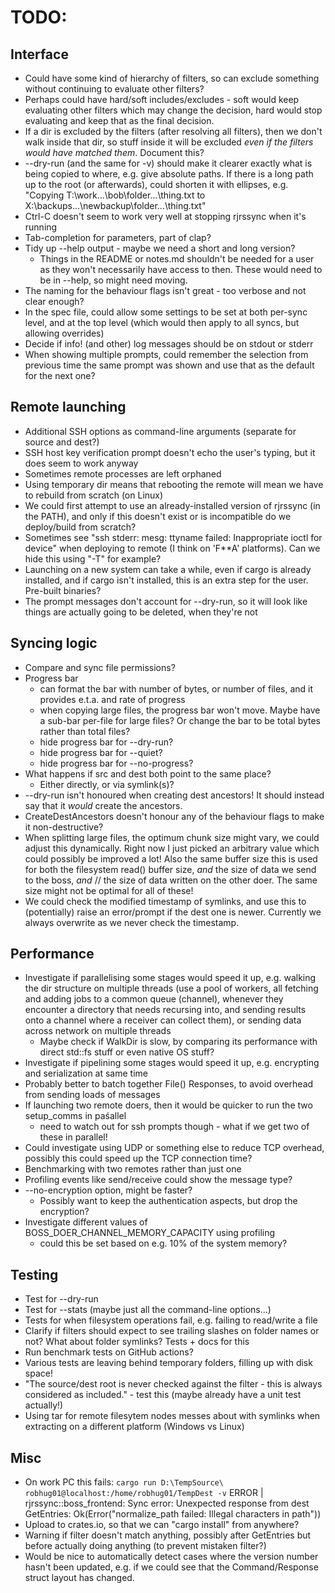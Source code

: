 TODO:
=====

Interface
----------

* Could have some kind of hierarchy of filters, so can exclude something without continuing to evaluate other filters?
* Perhaps could have hard/soft includes/excludes - soft would keep evaluating other filters which may change the decision, hard would stop evaluating and keep that as the final decision.
* If a dir is excluded by the filters (after resolving all filters), then we don't walk inside that dir, so stuff inside it will be excluded *even if the filters would have matched them*. Document this?
* --dry-run (and the same for -v) should make it clearer exactly what is being copied to where, e.g. give absolute paths. If there is a long path up to the root (or afterwards), could shorten it with ellipses, e.g. "Copying T:\work\...\bob\folder\...\thing.txt to X:\backups\...\newbackup\folder\...\thing.txt"
* Ctrl-C doesn't seem to work very well at stopping rjrssync when it's running
* Tab-completion for parameters, part of clap?
* Tidy up --help output - maybe we need a short and long version?
  - Things in the README or notes.md shouldn't be needed for a user as they won't necessarily have access to then. These would need to be in --help, so might need moving.
* The naming for the behaviour flags isn't great - too verbose and not clear enough?
* In the spec file, could allow some settings to be set at both per-sync level, and at the top level (which would then apply to all syncs, but allowing overrides)
* Decide if info! (and other) log messages should be on stdout or stderr
* When showing multiple prompts, could remember the selection from previous time the same prompt was shown and use that as the default for the next one?


Remote launching
----------------

* Additional SSH options as command-line arguments (separate for source and dest?)
* SSH host key verification prompt doesn't echo the user's typing, but it does seem to work anyway
* Sometimes remote processes are left orphaned
* Using temporary dir means that rebooting the remote will mean we have to rebuild from scratch (on Linux)
* We could first attempt to use an already-installed version of rjrssync (in the PATH), and only if this
doesn't exist or is incompatible do we deploy/build from scratch?
* Sometimes see "ssh stderr: mesg: ttyname failed: Inappropriate ioctl for device" when deploying to remote (I think
on 'F**A' platforms). Can we hide this using "-T" for example?
* Launching on a new system can take a while, even if cargo is already installed, and if cargo isn't installed,
this is an extra step for the user. Pre-built binaries?
* The prompt messages don't account for --dry-run, so it will look like things are actually going to be deleted, when they're not

Syncing logic
-------------

* Compare and sync file permissions?
* Progress bar
  - can format the bar with number of bytes, or number of files, and it provides e.t.a. and rate of progress
  - when copying large files, the progress bar won't move. Maybe have a sub-bar per-file for large files? Or change
   the bar to be total bytes rather than total files?
  - hide progress bar for --dry-run?
  - hide progress bar for --quiet?
  - hide progress bar for --no-progress?
* What happens if src and dest both point to the same place?
   - Either directly, or via symlink(s)?
* --dry-run isn't honoured when creating dest ancestors! It should instead say that it _would_ create the ancestors.
* CreateDestAncestors doesn't honour any of the behaviour flags to make it non-destructive?
* When splitting large files, the optimum chunk size might vary, we could adjust this dynamically.
Right now I just picked an arbitrary value which could possibly be improved a lot!
Also the same buffer size this is used for both the filesystem read() buffer size, _and_ the size of data we send to the boss, _and_
// the size of data written on the other doer. The same size might not be optimal for all of these!
* We could check the modified timestamp of symlinks, and use this to (potentially) raise an error/prompt if the dest one is newer. Currently we always overwrite as we never check the timestamp.

Performance
------------

* Investigate if parallelising some stages would speed it up, e.g. walking the dir structure on multiple threads (use a pool of workers, all fetching and adding jobs to a common queue (channel), whenever they encounter a directory that needs recursing into, and sending results onto a channel where a receiver can collect them), or sending data across network on multiple threads
   - Maybe check if WalkDir is slow, by comparing its performance with direct std::fs stuff or even native OS stuff?
* Investigate if pipelining some stages would speed it up, e.g. encrypting and serialization at same time
* Probably better to batch together File() Responses, to avoid overhead from sending loads of messages
* If launching two remote doers, then it would be quicker to run the two setup_comms in paśallel
   - need to watch out for ssh prompts though - what if we get two of these in parallel!
* Could investigate using UDP or something else to reduce TCP overhead, possibly this could speed up the TCP connection time?
* Benchmarking with two remotes rather than just one
* Profiling events like send/receive could show the message type?
* --no-encryption option, might be faster?
   - Possibly want to keep the authentication aspects, but drop the encryption?
* Investigate different values of BOSS_DOER_CHANNEL_MEMORY_CAPACITY using profiling
   - could this be set based on e.g. 10% of the system memory?

Testing
-------

* Test for --dry-run
* Test for --stats (maybe just all the command-line options...)
* Tests for when filesystem operations fail, e.g. failing to read/write a file
* Clarify if filters should expect to see trailing slashes on folder names or not? What about folder symlinks? Tests + docs for this
* Run benchmark tests on GitHub actions?
* Various tests are leaving behind temporary folders, filling up with disk space!
* "The source/dest root is never checked against the filter - this is always considered as included." - test this (maybe already have a unit test actually!)
* Using tar for remote filesytem nodes messes about with symlinks when extracting on a different platform (Windows vs Linux)

Misc
-----

* On work PC this fails:
`cargo run D:\TempSource\ robhug01@localhost:/home/robhug01/TempDest -v`
ERROR | rjrssync::boss_frontend: Sync error: Unexpected response from dest GetEntries: Ok(Error("normalize_path failed: Illegal characters in path"))
* Upload to crates.io, so that we can "cargo install" from anywhere?
* Warning if filter doesn't match anything, possibly after GetEntries but before actually doing anything (to prevent mistaken filter?)
* Would be nice to automatically detect cases where the version number hasn't been updated, e.g. if we
could see that the Command/Response struct layout has changed.
